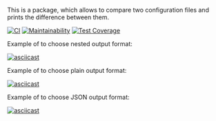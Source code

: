 This is a package, which allows to compare two configuration files and prints the difference between them.

[![CI](https://github.com/ivankl/backend-project-lvl2/workflows/CI/badge.svg?branch=master)](https://github.com/ivankl/backend-project-lvl2/actions)
[![Maintainability](https://api.codeclimate.com/v1/badges/cb6f35a9023d0307cc51/maintainability)](https://codeclimate.com/github/ivankl/backend-project-lvl2/maintainability)
[![Test Coverage](https://api.codeclimate.com/v1/badges/cb6f35a9023d0307cc51/test_coverage)](https://codeclimate.com/github/ivankl/backend-project-lvl2/test_coverage)


Example of to choose nested output format:

[![asciicast](https://asciinema.org/a/0nkZLn9LUHcNitDVYLjTRbtrS.svg)](https://asciinema.org/a/0nkZLn9LUHcNitDVYLjTRbtrS)

Example of to choose plain output format:

[![asciicast](https://asciinema.org/a/7YNFb7mz0P0DLsFtGv5hXh1ea.svg)](https://asciinema.org/a/7YNFb7mz0P0DLsFtGv5hXh1ea)

Example of to choose JSON output format:

[![asciicast](https://asciinema.org/a/JHUXXRLqRZnKtKibSHQUcofCB.svg)](https://asciinema.org/a/JHUXXRLqRZnKtKibSHQUcofCB)
